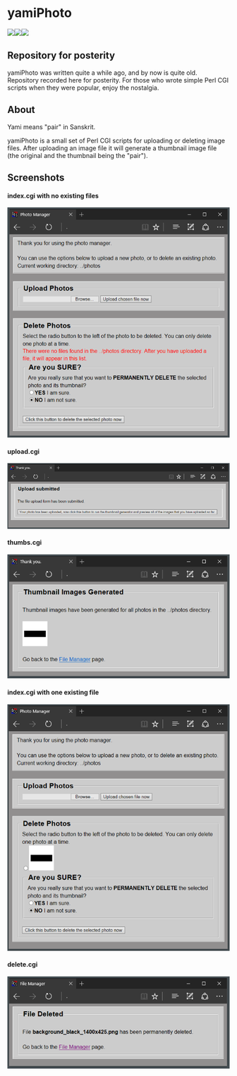 # yamiPhoto

<a href="https://codeclimate.com/github/nothingworksright/yamiPhoto"><img src="https://codeclimate.com/github/nothingworksright/yamiPhoto/badges/gpa.svg" /></a><a href="https://codeclimate.com/github/nothingworksright/yamiPhoto/coverage"><img src="https://codeclimate.com/github/nothingworksright/yamiPhoto/badges/coverage.svg" /></a><a href="https://codeclimate.com/github/nothingworksright/yamiPhoto"><img src="https://codeclimate.com/github/nothingworksright/yamiPhoto/badges/issue_count.svg" /></a>

## Repository for posterity

yamiPhoto was written quite a while ago, and by now is quite old. Repository recorded here for posterity. For those who wrote simple Perl CGI scripts when they were popular, enjoy the nostalgia.

## About

Yami means "pair" in Sanskrit.

yamiPhoto is a small set of Perl CGI scripts for uploading or deleting image files. After uploading an image file it will generate a thumbnail image file (the original and the thumbnail being the "pair").

## Screenshots

#### index.cgi with no existing files

![Screenshot 1](/screenshots/screenshot_1.png?raw=true "Screenshot 1")

#### upload.cgi

![Screenshot 2](/screenshots/screenshot_2.png?raw=true "Screenshot 2")

#### thumbs.cgi

![Screenshot 3](/screenshots/screenshot_3.png?raw=true "Screenshot 3")

#### index.cgi with one existing file

![Screenshot 4](/screenshots/screenshot_4.png?raw=true "Screenshot 4")

#### delete.cgi

![Screenshot 5](/screenshots/screenshot_5.png?raw=true "Screenshot 5")

